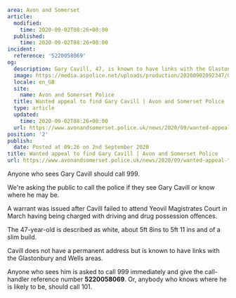 ```yaml
area: Avon and Somerset
article:
  modified:
    time: 2020-09-02T08:26+00:00
  published:
    time: 2020-09-02T08:26+00:00
incident:
  reference: '5220058069'
og:
  description: Gary Cavill, 47, is known to have links with the Glastonbury and Wells areas.
  image: https://media.aspolice.net/uploads/production/20200902092347/Gary-Cavill-web.jpg
  locale: en_GB
  site:
    name: Avon and Somerset Police
  title: Wanted appeal to find Gary Cavill | Avon and Somerset Police
  type: article
  updated:
    time: 2020-09-02T08:26+00:00
  url: https://www.avonandsomerset.police.uk/news/2020/09/wanted-appeal-to-find-gary-cavill/
position: '2'
publish:
  date: Posted at 09:26 on 2nd September 2020
title: Wanted appeal to find Gary Cavill | Avon and Somerset Police
url: https://www.avonandsomerset.police.uk/news/2020/09/wanted-appeal-to-find-gary-cavill/
```

Anyone who sees Gary Cavill should call 999.

We're asking the public to call the police if they see Gary Cavill or know where he may be.

A warrant was issued after Cavill failed to attend Yeovil Magistrates Court in March having being charged with driving and drug possession offences.

The 47-year-old is described as white, about 5ft 8ins to 5ft 11 ins and of a slim build.

Cavill does not have a permanent address but is known to have links with the Glastonbury and Wells areas.

Anyone who sees him is asked to call 999 immediately and give the call-handler reference number **5220058069**. Or, anybody who knows where he is likely to be, should call 101.
